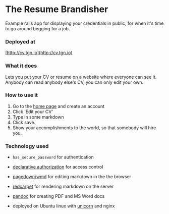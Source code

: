 # The Resume Brandisher

Example rails app for displaying your credentials in public, for when it's time to go around begging for a job.

### Deployed at
[http://cv.tgn.io](http://cv.tgn.io)

### What it does

Lets you put your CV or resume on a website where everyone can see it.
Anybody can read anybody else's CV, you can only edit your own.

### How to use it

1. Go to the [home page][1] and create an account
2. Click 'Edit your CV'
3. Type in some markdown
4. Click save.
5. Show your accomplishments to the world, so that somebody will hire you.

### Technology used

- `has_secure_password` for authentication
- [declarative authorization][2] for access control
- [pagedown/wmd][3] for editing markdown in the the browser
- [redcarpet][4] for rendering markdown on the server
- [pandoc][6] for creating PDF and MS Word docs
- deployed on Ubuntu linux with [unicorn][5] and nginx


  [1]: http://cv.tgn.io/
  [2]: https://github.com/stffn/declarative_authorization/
  [3]: http://code.google.com/p/pagedown/
  [4]: https://github.com/vmg/redcarpet
  [5]: http://unicorn.bogomips.org/
  [6]: http://pandoc.org/
